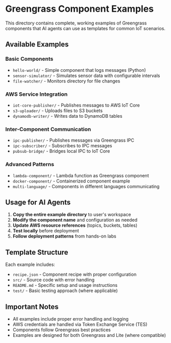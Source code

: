 # Greengrass Component Examples

This directory contains complete, working examples of Greengrass components that AI agents can use as templates for common IoT scenarios.

## Available Examples

### Basic Components
- `hello-world/` - Simple component that logs messages (Python)
- `sensor-simulator/` - Simulates sensor data with configurable intervals
- `file-watcher/` - Monitors directory for file changes

### AWS Service Integration
- `iot-core-publisher/` - Publishes messages to AWS IoT Core
- `s3-uploader/` - Uploads files to S3 buckets
- `dynamodb-writer/` - Writes data to DynamoDB tables

### Inter-Component Communication
- `ipc-publisher/` - Publishes messages via Greengrass IPC
- `ipc-subscriber/` - Subscribes to IPC messages
- `pubsub-bridge/` - Bridges local IPC to IoT Core

### Advanced Patterns
- `lambda-component/` - Lambda function as Greengrass component
- `docker-component/` - Containerized component example
- `multi-language/` - Components in different languages communicating

## Usage for AI Agents

1. **Copy the entire example directory** to user's workspace
2. **Modify the component name** and configuration as needed
3. **Update AWS resource references** (topics, buckets, tables)
4. **Test locally** before deployment
5. **Follow deployment patterns** from hands-on labs

## Template Structure

Each example includes:
- `recipe.json` - Component recipe with proper configuration
- `src/` - Source code with error handling
- `README.md` - Specific setup and usage instructions
- `test/` - Basic testing approach (where applicable)

## Important Notes

- All examples include proper error handling and logging
- AWS credentials are handled via Token Exchange Service (TES)
- Components follow Greengrass best practices
- Examples are designed for both Greengrass and Lite (where compatible)